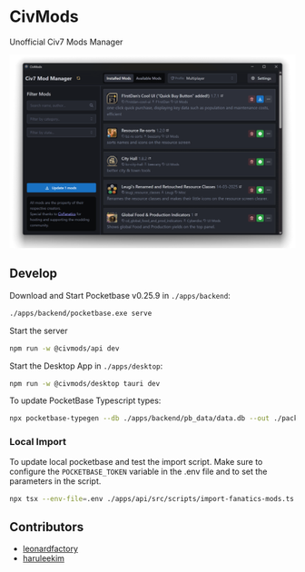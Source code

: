 # CivMods

Unofficial Civ7 Mods Manager

![CivMods](./apps/api/public/screen-background.png)

## Develop

Download and Start Pocketbase v0.25.9 in `./apps/backend`:

```bash
./apps/backend/pocketbase.exe serve
```

Start the server

```bash
npm run -w @civmods/api dev
```

Start the Desktop App in `./apps/desktop`:

```bash
npm run -w @civmods/desktop tauri dev
```

To update PocketBase Typescript types:

```bash
npx pocketbase-typegen --db ./apps/backend/pb_data/data.db --out ./packages/parser/src/pocketbase-types.ts
```

### Local Import

To update local pocketbase and test the import script. Make sure to configure
the `POCKETBASE_TOKEN` variable in the .env file and to set the parameters in the
script.

```bash
npx tsx --env-file=.env ./apps/api/src/scripts/import-fanatics-mods.ts
```

## Contributors

- [leonardfactory](https://github.com/rockfactory)
- [haruleekim](https://github.com/haruleekim)
